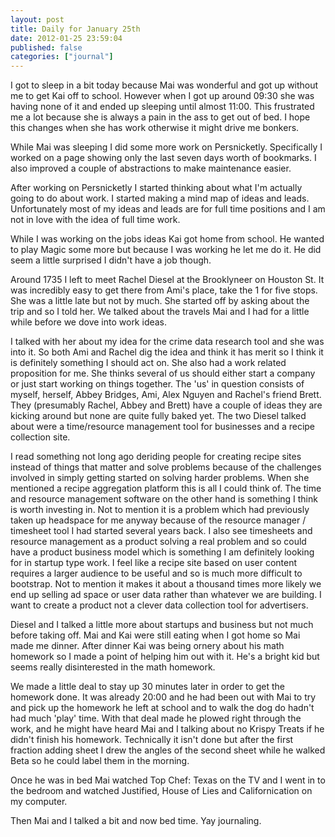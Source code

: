```yaml
---
layout: post
title: Daily for January 25th
date: 2012-01-25 23:59:04
published: false
categories: ["journal"]
---
```

 
I got to sleep in a bit today because Mai was wonderful and got up without me to get Kai off to school. However when I got up around 09:30 she was having none of it and ended up sleeping until almost 11:00. This frustrated me a lot because she is always a pain in the ass to get out of bed. I hope this changes when she has work otherwise it might drive me bonkers. 

While Mai was sleeping I did some more work on Persnicketly. Specifically I worked on a page showing only the last seven days worth of bookmarks. I also improved a couple of abstractions to make maintenance easier.

After working on Persnicketly I started thinking about what I'm actually going to do about work. I started making a mind map of ideas and leads. Unfortunately most of my ideas and leads are for full time positions and I am not in love with the idea of full time work. 

While I was working on the jobs ideas Kai got home from school. He wanted to play Magic some more but because I was working he let me do it. He did seem a little surprised I didn't have a job though. 

Around 1735 I left to meet Rachel Diesel at the Brooklyneer on Houston St. It was incredibly easy to get there from Ami's place, take the 1 for five stops. She was a little late but not by much. She started off by asking about the trip and so I told her. We talked about the travels Mai and I had for a little while before we dove into work ideas. 

I talked with her about my idea for the crime data research tool and she was into it. So both Ami and Rachel dig the idea and think it has merit so I think it is definitely something I should act on. She also had a work related proposition for me. She thinks several of us should either start a company or just start working on things together. The 'us' in question consists of myself, herself, Abbey Bridges, Ami, Alex Nguyen and Rachel's friend Brett. They (presumably Rachel, Abbey and Brett) have a couple of ideas they are kicking around but none are quite fully baked yet. The two Diesel talked about were a time/resource management tool for businesses and a recipe collection site. 

I read something not long ago deriding people for creating recipe sites instead of things that matter and solve problems because of the challenges involved in simply getting started on solving harder problems. When she mentioned a recipe aggregation platform this is all I could think of. The time and resource management software on the other hand is something I think is worth investing in. Not to mention it is a problem which had previously taken up headspace for me anyway because of the resource manager / timesheet tool I had started several years back. I also see timesheets and resource management as a product solving a real problem and so could have a product business model which is something I am definitely looking for in startup type work. I feel like a recipe site based on user content requires a larger audience to be useful and so is much more difficult to bootstrap. Not to mention it makes it about a thousand times more likely we end up selling ad space or user data rather than whatever we are building. I want to create a product not a clever data collection tool for advertisers. 

Diesel and I talked a little more about startups and business but not much before taking off. Mai and Kai were still eating when I got home so Mai made me dinner. After dinner Kai was being ornery about his math homework so I made a point of helping him out with it. He's a bright kid but seems really disinterested in the math homework. 

We made a little deal to stay up 30 minutes later in order to get the homework done. It was already 20:00 and he had been out with Mai to try and pick up the homework he left at school and to walk the dog do hadn't had much 'play' time. With that deal made he plowed right through the work, and he might have heard Mai and I talking about no Krispy Treats if he didn't finish his homework. Technically it isn't done but after the first fraction adding sheet I drew the angles of the second sheet while he walked Beta so he could label them in the morning. 

Once he was in bed Mai watched Top Chef: Texas on the TV and I went in to the bedroom and watched Justified, House of Lies and Californication on my computer. 

Then Mai and I talked a bit and now bed time. Yay journaling. 